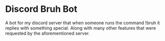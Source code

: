 # Discord Bruh Bot
A bot for my discord server that when someone runs the command !bruh it replies with something special. Along with many other features that were requested by the aforementioned server.
